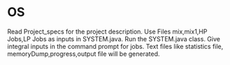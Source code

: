 # OS
Read Project_specs for the project description.
Use Files mix,mix1,HP Jobs,LP Jobs as inputs in SYSTEM.java.
Run the SYSTEM.java class.
Give integral inputs in the command prompt for jobs.
Text files like statistics file, memoryDump,progress,output file will be generated.
